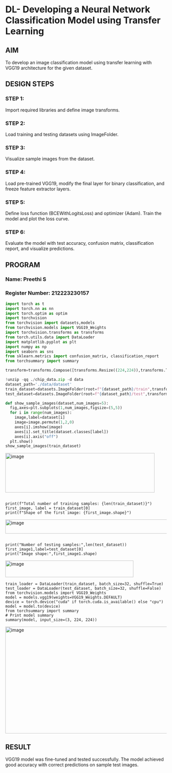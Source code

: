 # DL- Developing a Neural Network Classification Model using Transfer Learning

## AIM
To develop an image classification model using transfer learning with VGG19 architecture for the given dataset.

## DESIGN STEPS
### STEP 1: 

Import required libraries and define image transforms.

### STEP 2: 

Load training and testing datasets using ImageFolder.


### STEP 3: 

Visualize sample images from the dataset.

### STEP 4: 

Load pre-trained VGG19, modify the final layer for binary classification, and freeze feature extractor layers.

### STEP 5: 

Define loss function (BCEWithLogitsLoss) and optimizer (Adam). Train the model and plot the loss curve.

### STEP 6: 

Evaluate the model with test accuracy, confusion matrix, classification report, and visualize predictions.



## PROGRAM

### Name: Preethi S

### Register Number: 212223230157

```python
import torch as t
import torch.nn as nn
import torch.optim as optim
import torchvision
from torchvision import datasets,models
from torchvision.models import VGG19_Weights
import torchvision.transforms as transforms
from torch.utils.data import DataLoader
import matplotlib.pyplot as plt
import numpy as np
import seaborn as sns
from sklearn.metrics import confusion_matrix, classification_report
from torchsummary import summary

transform=transforms.Compose([transforms.Resize((224,224)),transforms.ToTensor()])

!unzip -qq ./chip_data.zip -d data
dataset_path='./data/dataset'
train_dataset=datasets.ImageFolder(root=f"{dataset_path}/train",transform=transform)
test_dataset=datasets.ImageFolder(root=f"{dataset_path}/test",transform=transform)

def show_sample_images(dataset,num_images=5):
  fig,axes=plt.subplots(1,num_images,figsize=(5,5))
  for i in range(num_images):
    image,label=dataset[i]
    image=image.permute(1,2,0)
    axes[i].imshow(image)
    axes[i].set_title(dataset.classes[label])
    axes[i].axis("off")
  plt.show()
show_sample_images(train_dataset)

```
<img width="466" height="123" alt="image" src="https://github.com/user-attachments/assets/0b280c3a-b6a1-4940-bfc7-016a2e93938e" />

```

print(f"Total number of training samples: {len(train_dataset)}")
first_image, label = train_dataset[0]
print(f"Shape of the first image: {first_image.shape}")
```

<img width="525" height="44" alt="image" src="https://github.com/user-attachments/assets/9a06d887-b663-4328-bc3f-09be28546d60" />

```

print("Number of testing samples:",len(test_dataset))
first_image1,label=test_dataset[0]
print("Image shape:",first_image1.shape)

```
<img width="400" height="52" alt="image" src="https://github.com/user-attachments/assets/b9c4b41b-0878-49dc-9eaf-7212adee4401" />

```
train_loader = DataLoader(train_dataset, batch_size=32, shuffle=True)
test_loader = DataLoader(test_dataset, batch_size=32, shuffle=False)
from torchvision.models import VGG19_Weights
model = models.vgg19(weights=VGG19_Weights.DEFAULT)
device = torch.device("cuda" if torch.cuda.is_available() else "cpu")
model = model.to(device)
from torchsummary import summary
# Print model summary
summary(model, input_size=(3, 224, 224))
```
<img width="523" height="333" alt="image" src="https://github.com/user-attachments/assets/ee306a8d-3499-427f-8236-95f8aa415355" />


## RESULT

VGG19 model was fine-tuned and tested successfully. The model achieved good accuracy with correct predictions on sample test images.

